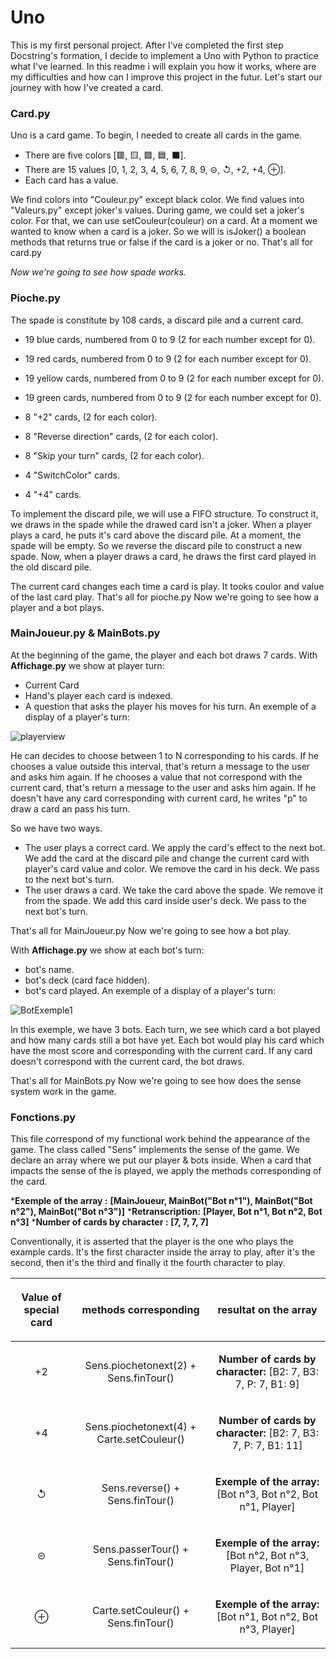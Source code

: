 # Uno
This is my first personal project. After I've completed the first step Docstring's formation, I decide to implement a Uno with Python to practice what I've learned.
In this readme i will explain you how it works, where are my difficulties and how can I improve this project in the futur.
Let's start our journey with how I've created a card.

  ### Card.py
Uno is a card game. To begin, I needed to create all cards in the game. 
* There are five colors [🟥, 🟨, 🟩, 🟦, ⬛]. 
* There are 15 values [0, 1, 2, 3, 4, 5, 6, 7, 8, 9, ⊝, ↺, +2, +4, ⊕].
* Each card has a value.

We find colors into "Couleur.py" except black color.
We find values into "Valeurs.py" except joker's values.
During game, we could set a joker's color. For that, we can use setCouleur(couleur) on a card.
At a moment we wanted to know when a card is a joker. So we will is isJoker() a boolean methods that returns true or false if the card is a joker or no.
That's all for card.py

*Now we're going to see how spade works.*

  ### Pioche.py
The spade is constitute by 108 cards, a discard pile and a current card.
* 19 blue cards, numbered from 0 to 9 (2 for each number except for 0).
- 19 red cards, numbered from 0 to 9 (2 for each number except for 0).
+ 19 yellow cards, numbered from 0 to 9 (2 for each number except for 0).
* 19 green cards, numbered from 0 to 9 (2 for each number except for 0).

- 8 "+2" cards, (2 for each color).
+ 8 "Reverse direction" cards, (2 for each color).
* 8 "Skip your turn" cards, (2 for each color).
- 4 "SwitchColor" cards.
+ 4 "+4" cards.

To implement the discard pile, we will use a FIFO structure.
To construct it, we draws in the spade while the drawed card isn't a joker. 
When a player plays a card, he puts it's card above the discard pile.
At a moment, the spade will be empty. So we reverse the discard pile to construct a new spade.
Now, when a player draws a card, he draws the first card played in the old discard pile.

The current card changes each time a card is play.
It tooks coulor and value of the last card play.
That's all for pioche.py
Now we're going to see how a player and a bot plays.

  ### MainJoueur.py & MainBots.py
At the beginning of the game, the player and each bot draws 7 cards.
With **Affichage.py** we show at player turn:
- Current Card
- Hand's player each card is indexed.
- A question that asks the player his moves for his turn.
An exemple of a display of a player's turn:

![playerview](https://github.com/DezJDev/Uno/assets/144434644/5a4abe55-2dd8-489c-adf4-13e5ac1c10d3)

He can decides to choose between 1 to N corresponding to his cards.
If he chooses a value outside this interval, that's return a message to the user and asks him again.
If he chooses a value that not correspond with the current card, that's return a message to the user and asks him again.
If he doesn't have any card corresponding with current card, he writes "p" to draw a card an pass his turn.

So we have two ways.
* The user plays a correct card. We apply the card's effect to the next bot. We add the card at the discard pile and change the current card with player's card value and color. We remove the card in his deck. We pass to the next bot's turn.
* The user draws a card. We take the card above the spade. We remove it from the spade. We add this card inside user's deck. We pass to the next bot's turn.

That's all for MainJoueur.py
Now we're going to see how a bot play.

With **Affichage.py** we show at each bot's turn:
- bot's name.
- bot's deck (card face hidden).
- bot's card played.
An exemple of a display of a player's turn:


![BotExemple1](https://github.com/DezJDev/Uno/assets/144434644/750ae950-d2b7-40fa-8208-c1a4782e6854)

In this exemple, we have 3 bots. Each turn, we see which card a bot played and how many cards still a bot have yet.
Each bot would play his card which have the most score and corresponding with the current card.
If any card doesn't correspond with the current card, the bot draws. 

That's all for MainBots.py
Now we're going to see how does the sense system work in the game.

### Fonctions.py
This file correspond of my functional work behind the appearance of the game.
The class called "Sens" implements the sense of the game.
We declare an array where we put our player & bots inside.
When a card that impacts the sense of the is played, we apply the methods corresponding of the card.

*__Exemple of the array :__ **[MainJoueur, MainBot("Bot n°1"), MainBot("Bot n°2"), MainBot("Bot n°3")]**
*__Retranscription:__ **[Player, Bot n°1, Bot n°2, Bot n°3]**
*__Number of cards by character :__ **[7, 7, 7, 7]**

Conventionally, it is asserted that the player is the one who plays the example cards.
It's the first character inside the array to play, after it's the second, then it's the third and finally it the fourth character to play.

| <p align="center">**Value of special card**</p>| <p align="center">**methods corresponding**</p>               |<p align="center">**resultat on the array**</p>                                     |
|:-----------------------------------------------|:--------------------------------------------------------------|:-----------------------------------------------------------------------------------|
|<p align="center">+2</p>                        |<p align="center">Sens.piochetonext(2) + Sens.finTour()</p>    |<p align="center">__Number of cards by character:__ [B2: 7, B3: 7, P: 7, B1: 9]</p> |
|<p align="center">+4</p>                        |<p align="center">Sens.piochetonext(4) + Carte.setCouleur()</p>|<p align="center">__Number of cards by character:__ [B2: 7, B3: 7, P: 7, B1: 11]</p>|
|<p align="center">↺</p>                         |<p align="center">Sens.reverse() + Sens.finTour()</p>          |<p align="center">__Exemple of the array:__ [Bot n°3, Bot n°2, Bot n°1, Player]</p> |
|<p align="center">⊝</p>                        |<p align="center">Sens.passerTour() + Sens.finTour()</p>       |<p align="center">__Exemple of the array:__ [Bot n°2, Bot n°3, Player, Bot n°1]</p> |
|<p align="center">⊕</p>                        |<p align="center">Carte.setCouleur() + Sens.finTour()</p>      |<p align="center">__Exemple of the array:__ [Bot n°1, Bot n°2, Bot n°3, Player]</p> |




